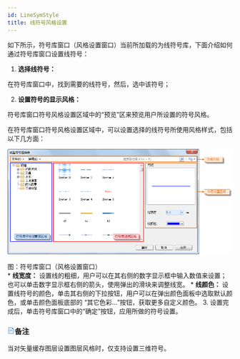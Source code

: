 ```yaml
---
id: LineSymStyle
title: 线符号风格设置
---
```

如下所示，符号库窗口（风格设置窗口）当前所加载的为线符号库，下面介绍如何通过符号库窗口设置线符号：

  1. **选择线符号：**

在符号库窗口中，找到需要的线符号，然后，选中该符号；

  2. **设置符号的显示风格：**

符号库窗口符号风格设置区域中的“预览”区来预览用户所设置的符号风格。

在符号库窗口符号风格设置区域中，可以设置选择的线符号所使用风格样式，包括以下几方面：

![](img/LineSymManager.png)  

图：符号库窗口（风格设置窗口）  
    * **线宽度：** 设置线的粗细，用户可以在其右侧的数字显示框中输入数值来设置；也可以单击数字显示框右侧的箭头，使用弹出的滑块来调整线宽。
    * **线颜色：** 设置线符号的颜色，单击其右侧的下拉按钮，用户可以在弹出颜色面板中选取默认颜色，或单击颜色面板底部的 “其它色彩...”按钮，获取更多自定义颜色。
  3. 设置完成后，单击符号库窗口中的“确定”按钮，应用所做的符号设置。

### ![](../../img/read.gif)备注

当对矢量缓存图层设置图层风格时，仅支持设置三维符号。


